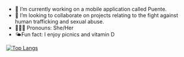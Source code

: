 
- 🌱 I’m currently working on a mobile application called Puente.<br>
- 👯 I’m looking to collaborate on projects relating to the fight against human trafficking and sexual abuse.<br>
- 🙋🏽‍♀️ Pronouns: She/Her<br>
- 🌤Fun fact: I enjoy picnics and vitamin D<br>



[![Top Langs](https://github-readme-stats.vercel.app/api/top-langs/?username=bargavi-dev)](https://github.com/bargavi-dev/github-readme-stats)

